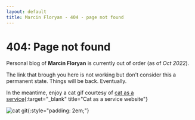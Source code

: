 ```yaml
---
layout: default
title: Marcin Floryan - 404 - page not found
---
```

# 404: Page not found

Personal blog of **Marcin Floryan** is currently out of order (as of *Oct 2022*).

The link that brough you here is not working but don't consider this a permanent state. Things will be back. Eventually.

In the meantime, enjoy a cat gif courtesy of [cat as a service](https://cataas.com/){:target="_blank" title="Cat as a service website"}

![cat git](https://cataas.com/cat/gif){:style="padding: 2em;"}
